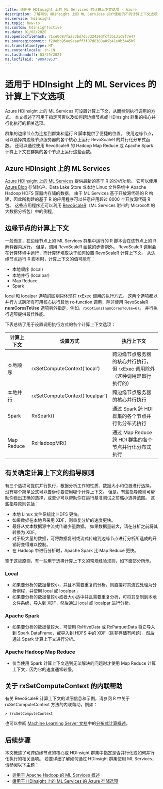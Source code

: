 ```yaml
---
title: 适用于 HDInsight 上的 ML Services 的计算上下文选项 - Azure
description: 了解可供 HDInsight 上的 ML Services 用户使用的不同计算上下文选项
ms.service: hdinsight
ms.topic: how-to
ms.custom: hdinsightactive
ms.date: 01/02/2020
ms.openlocfilehash: 71ce0d87faa33bd7d533242edfcf3b131c8f7e47
ms.sourcegitcommit: f28ebb95ae9aaaff3f87d8388a09b41e0b3445b5
ms.translationtype: HT
ms.contentlocale: zh-CN
ms.lasthandoff: 03/29/2021
ms.locfileid: "98943953"
---
```

# <a name="compute-context-options-for-ml-services-on-hdinsight"></a>适用于 HDInsight 上的 ML Services 的计算上下文选项

Azure HDInsight 上的 ML Services 可设置计算上下文，从而控制执行调用的方式。 本文概述了可用于指定可否以及如何跨边缘节点或 HDInsight 群集的核心并行化执行的相关选项。

群集的边缘节点为连接到群集和运行 R 脚本提供了便捷的位置。 使用边缘节点，可以选择跨边缘节点服务器的各个核心上运行 RevoScaleR 的并行化分布式函数。 还可以通过使用 RevoScaleR 的 Hadoop Map Reduce 或 Apache Spark 计算上下文在群集的各个节点上运行这些函数。

## <a name="ml-services-on-azure-hdinsight"></a>Azure HDInsight 上的 ML Services

[Azure HDInsight 上的 ML Services](r-server-overview.md) 提供最新的基于 R 的分析功能。 它可以使用 [Azure Blob](../../storage/common/storage-introduction.md "Azure Blob 存储") 存储帐户、Data Lake Store 或本地 Linux 文件系统中 Apache Hadoop HDFS 容器内存储的数据。 由于 ML Services 基于开放源代码的 R 构建，因此所构建的基于 R 的应用程序可以任意应用超过 8000 个开放源代码 R 包。 这些应用程序还可以利用 [RevoScaleR](/machine-learning-server/r-reference/revoscaler/revoscaler)（ML Services 附带的 Microsoft 的大数据分析包）中的例程。  

## <a name="compute-contexts-for-an-edge-node"></a>边缘节点的计算上下文

一般而言，在边缘节点上的 ML Services 群集中运行的 R 脚本会在该节点上的 R 解释器内运行。 但是，调用 RevoScaleR 函数的步骤例外。 RevoScaleR 调用会在计算环境中运行，而计算环境取决于如何设置 RevoScaleR 计算上下文。  从边缘节点运行 R 脚本时，计算上下文的值可能有：

- 本地顺序 (local)
- 本地并行 (localpar)
- Map Reduce
- Spark

local 和 localpar 选项的区别只体现在 rxExec 调用的执行方式。 这两个选项都以并行方式跨所有可用核心执行其他 rx-function 调用，除非使用 RevoScaleR **numCoresToUse** 选项另外指定，例如，`rxOptions(numCoresToUse=6)`。 并行执行选项提供最佳性能。

下表总结了用于设置调用执行方式的各个计算上下文选项：

| 计算上下文  | 设置方式                      | 执行上下文                        |
| ---------------- | ------------------------------- | ---------------------------------------- |
| 本地顺序 | rxSetComputeContext('local')    | 跨边缘节点服务器的核心并行执行，但 rxExec 调用除外（这种调用是串行执行的） |
| 本地并行   | rxSetComputeContext('localpar') | 跨边缘节点服务器的核心并行执行 |
| Spark            | RxSpark()                       | 通过 Spark 跨 HDI 群集的各个节点并行化分布式执行 |
| Map Reduce       | RxHadoopMR()                    | 通过 Map Reduce 跨 HDI 群集的各个节点并行化分布式执行 |

## <a name="guidelines-for-deciding-on-a-compute-context"></a>有关确定计算上下文的指导原则

有三个选项可提供并行执行，根据分析工作的性质、数据大小和位置进行选择。 没有哪个简单公式可以告诉你要使用哪个计算上下文。 但是，有些指导原则可帮助你做出正确的选择，或至少可以帮助你在运行基准测试之前缩小选择范围。 这些指导原则包括：

- 本地 Linux 文件系统比 HDFS 更快。
- 如果数据在本地且采用 XDF，则重复分析的速度更快。
- 最好从文本数据源中流式传输少量数据。 如果数据量较大，请在分析之前将其转换为 XDF。
- 对于极大量的数据，可将数据复制或流式传输到边缘节点进行分析所造成的开销将变得难以控制。
- 在 Hadoop 中进行分析时，Apache Spark 比 Map Reduce 更快。

鉴于这些原则，有一些用于选择计算上下文的常规经验规则，如下面部分所示。

### <a name="local"></a>Local

- 如果要分析的数据量较小，并且不需要重复的分析，则直接将其流式处理为分析例程，并使用 local 或 localpar 。
- 如果要分析的数据量较小或者大小适中并且需要重复分析，可将其复制到本地文件系统，导入到 XDF，然后通过 local 或 localpar 进行分析。

### <a name="apache-spark"></a>Apache Spark

- 如果要分析的数据量较大，可使用 RxHiveData 或 RxParquetData 将它导入到 Spark DataFrame，或导入到 HDFS 中的 XDF（除非存储有问题），然后通过 Spark 计算上下文进行分析。

### <a name="apache-hadoop-map-reduce"></a>Apache Hadoop Map Reduce

- 仅当使用 Spark 计算上下文遇到无法解决的问题时才使用 Map Reduce 计算上下文，因为它的速度通常较慢。  

## <a name="inline-help-on-rxsetcomputecontext"></a>关于 rxSetComputeContext 的内联帮助
有关 RevoScaleR 计算上下文的详细信息和示例，请参阅 R 中关于 rxSetComputeContext 方法的内联帮助，例如：

```console
> ?rxSetComputeContext
```

也可以参阅 [Machine Learning Server 文档](/machine-learning-server/)中的[分布式计算概述](/machine-learning-server/r/how-to-revoscaler-distributed-computing)。

## <a name="next-steps"></a>后续步骤

本文概述了可跨边缘节点的核心或 HDInsight 群集中指定是否并行化或如何并行化执行的相关选项。 若要详细了解如何通过 HDInsight 群集使用 ML Services，请参阅以下主题：

- [适用于 Apache Hadoop 的 ML Services 概述](r-server-overview.md)
- [适用于 HDInsight 上的 ML Services 的 Azure 存储选项](r-server-storage.md)